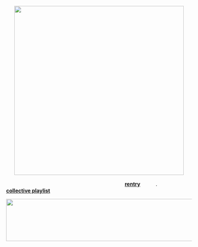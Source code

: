<p align="center">
  <img width="460" height="460" src="https://64.media.tumblr.com/eb834cc4ee5244f14bd736c95f290a47/3d387c4951bb0c83-cb/s400x600/8d1ac823785ceec8686a852923cb554ce1c201f8.pnj">
</p>

                       [**rentry**](https://rentry.co/rotten-hound)　　　.　　　[**collective playlist**](https://open.spotify.com/playlist/1e7YmsiDSoCI60K4yAWKDo?si=95a79069808f4850)

<p align="center">
  <img width="1000" height="115" src="https://64.media.tumblr.com/42bfd9d17fae90905054b9fd85ab07b8/d6d33a713f7452cb-fc/s400x600/dd9f5fc78d67d7ef57b74f6863a7486ccf88a8f2.pnj">
</p>
